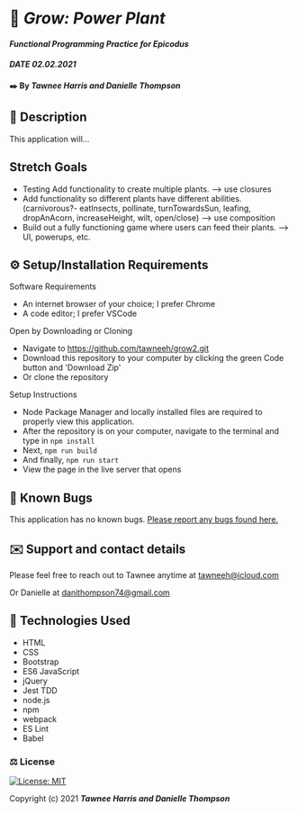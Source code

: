 # 🌼 _Grow: Power Plant_

#### _Functional Programming Practice for Epicodus_
#### _DATE 02.02.2021_

#### ✒️ By _**Tawnee Harris and Danielle Thompson**_

## 📃 Description

This application will...
## Stretch Goals
- Testing
Add functionality to create multiple plants.
--> use closures
- Add functionality so different plants have different abilities. (carnivorous?- eatInsects, pollinate, turnTowardsSun, leafing, dropAnAcorn, increaseHeight, wilt, open/close)
--> use composition
- Build out a fully functioning game where users can feed their plants.
--> UI, powerups, etc.

## ⚙️ Setup/Installation Requirements

Software Requirements
* An internet browser of your choice; I prefer Chrome
* A code editor; I prefer VSCode

Open by Downloading or Cloning
* Navigate to <https://github.com/tawneeh/grow2.git>
* Download this repository to your computer by clicking the green Code button and 'Download Zip'
* Or clone the repository

Setup Instructions
* Node Package Manager and locally installed files are required to properly view this application.
* After the repository is on your computer, navigate to the terminal and type in `npm install`
* Next, `npm run build`
* And finally, `npm run start`
* View the page in the live server that opens

## 🐞 Known Bugs

This application has no known bugs. [Please report any bugs found here.](https://github.com/tawneeh/grow/issues)

## ✉️ Support and contact details

Please feel free to reach out to Tawnee anytime at <tawneeh@icloud.com>

Or Danielle at <danithompson74@gmail.com>

## 📼 Technologies Used

* HTML
* CSS
* Bootstrap
* ES6 JavaScript
* jQuery
* Jest TDD
* node.js
* npm
* webpack
* ES Lint
* Babel

### ⚖️ License

[![License: MIT](https://img.shields.io/badge/License-MIT-yellow.svg)](https://opensource.org/licenses/MIT)

Copyright (c) 2021 **_Tawnee Harris and Danielle Thompson_**
